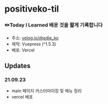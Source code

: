 # positiveko-til
### ✏️Today I Learned 배운 것을 짧게 기록합니다
- 주소: [velog.io/@edie_ko](https://velog.io/@edie_ko)
- 제작: Vuepress (^1.5.3)
- 배포: Vercel

## Updates
### 21.09.23
- main 페이지 커스터마이징 및 메뉴 정리
- vercel 배포